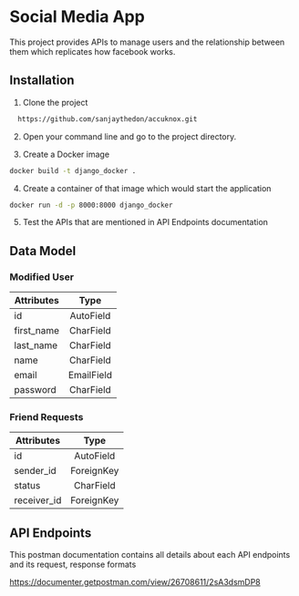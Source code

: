 
# Social Media App

This project provides APIs to manage users and the relationship between them which replicates how facebook works.


## Installation

1. Clone the project

```bash
  https://github.com/sanjaythedon/accuknox.git
```
2. Open your command line and go to the project directory.

3. Create a Docker image
```bash
docker build -t django_docker .
```
4. Create a container of that image which would start the application
```bash
docker run -d -p 8000:8000 django_docker 
```
5. Test the APIs that are mentioned in API Endpoints documentation

## Data Model

### Modified User

| Attributes    | Type          |
| ------------- |:-------------:|
| id      | AutoField |
| first_name      | CharField      |
| last_name | CharField      |
| name | CharField      |
| email | EmailField      |
| password | CharField      |

### Friend Requests

| Attributes    | Type          |
| ------------- |:-------------:|
| id      | AutoField |
| sender_id      | ForeignKey      |
| status | CharField      |
| receiver_id | ForeignKey      |

## API Endpoints

This postman documentation contains all details about each API endpoints and its request, response formats

<https://documenter.getpostman.com/view/26708611/2sA3dsmDP8>
